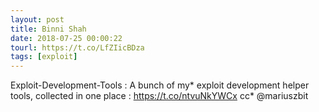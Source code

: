 ```yaml
---
layout: post
title: Binni Shah
date: 2018-07-25 00:00:22
tourl: https://t.co/LfZIicBDza
tags: [exploit]
---
```

Exploit-Development-Tools : A bunch of my* exploit development helper tools, collected in one place : https://t.co/ntvuNkYWCx cc* @mariuszbit